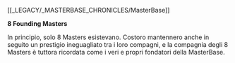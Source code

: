 [[_LEGACY/_MASTERBASE_CHRONICLES/MasterBase]]

**8 Founding Masters**

In principio, solo 8 Masters esistevano. Costoro mantennero anche in seguito un prestigio ineguagliato tra i loro compagni, e la compagnia degli 8 Masters è tuttora ricordata come i veri e propri fondatori della MasterBase.